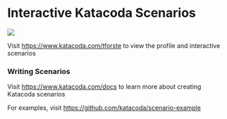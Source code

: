 # Interactive Katacoda Scenarios

[![](http://shields.katacoda.com/katacoda/tforste/count.svg)](https://www.katacoda.com/tforste "Get your profile on Katacoda.com")

Visit https://www.katacoda.com/tforste to view the profile and interactive scenarios

### Writing Scenarios
Visit https://www.katacoda.com/docs to learn more about creating Katacoda scenarios

For examples, visit https://github.com/katacoda/scenario-example
